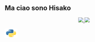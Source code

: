 ## Ma ciao sono Hisako
<div align="center">
  <a href="https://github.com/ZannaSkull">
  <img height="180em" src="https://github-readme-stats.vercel.app/api?username=ZannaSkull&show_icons=true&theme=dracula&include_all_commits=true&count_private=true"/>
    
    
  <img height="180em" src="https://github-readme-stats.vercel.app/api/top-langs/?username=ZannaSkull&layout=compact&langs_count=7&theme=dracula"/>
</div>
<div style="display: inline_block"><br>
  <img align="center" alt="ZannaSkull-Python" height="30" width="40" src="https://raw.githubusercontent.com/devicons/devicon/master/icons/python/python-original.svg">
</div>
 
</div>
